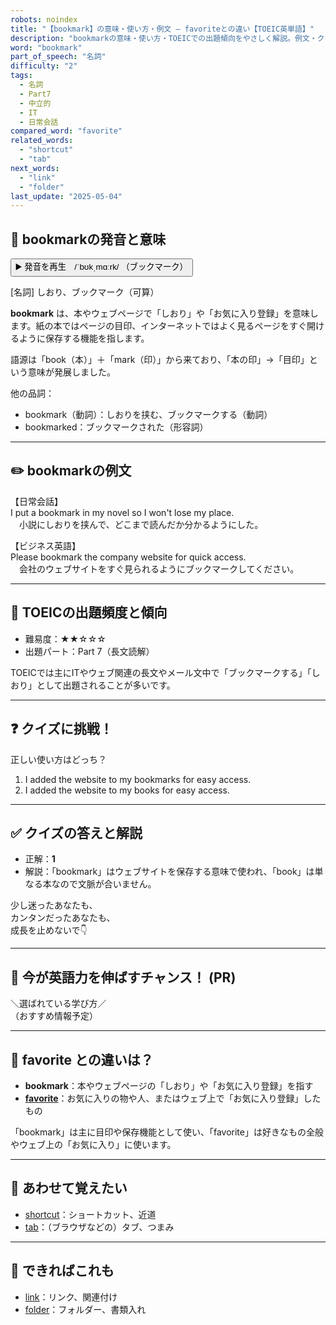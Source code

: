 ```yaml
---
robots: noindex
title: "【bookmark】の意味・使い方・例文 ― favoriteとの違い【TOEIC英単語】"
description: "bookmarkの意味・使い方・TOEICでの出題傾向をやさしく解説。例文・クイズ付きでfavoriteとの違いもわかりやすく学べます。"
word: "bookmark"
part_of_speech: "名詞"
difficulty: "2"
tags:
  - 名詞
  - Part7
  - 中立的
  - IT
  - 日常会話
compared_word: "favorite"
related_words:
  - "shortcut"
  - "tab"
next_words:
  - "link"
  - "folder"
last_update: "2025-05-04"
---
```


## 🔰 bookmarkの発音と意味

<button class="play-audio" onclick="playTTS('bookmark')">
  <span class="play-audio-main">
    ▶️ 発音を再生　/ˈbʊkˌmɑːrk/
  </span>
  <span class="play-audio-sub">
    （ブックマーク）
  </span>
</button>

[名詞] しおり、ブックマーク（可算）

**bookmark** は、本やウェブページで「しおり」や「お気に入り登録」を意味します。紙の本ではページの目印、インターネットではよく見るページをすぐ開けるように保存する機能を指します。

語源は「book（本）」＋「mark（印）」から来ており、「本の印」→「目印」という意味が発展しました。

他の品詞：  
- bookmark（動詞）：しおりを挟む、ブックマークする（動詞）
- bookmarked：ブックマークされた（形容詞）

---

## ✏️ bookmarkの例文

【日常会話】  
I put a bookmark in my novel so I won't lose my place.  
　小説にしおりを挟んで、どこまで読んだか分かるようにした。

【ビジネス英語】  
Please bookmark the company website for quick access.  
　会社のウェブサイトをすぐ見られるようにブックマークしてください。

---

## 🎯 TOEICの出題頻度と傾向

- 難易度：★★☆☆☆
- 出題パート：Part 7（長文読解）

TOEICでは主にITやウェブ関連の長文やメール文中で「ブックマークする」「しおり」として出題されることが多いです。

---

## ❓ クイズに挑戦！

正しい使い方はどっち？

1. I added the website to my bookmarks for easy access.  
2. I added the website to my books for easy access.

---

## ✅ クイズの答えと解説

- 正解：**1**
- 解説：「bookmark」はウェブサイトを保存する意味で使われ、「book」は単なる本なので文脈が合いません。

少し迷ったあなたも、  
カンタンだったあなたも、  
成長を止めないで👇️

---

## 🚀 今が英語力を伸ばすチャンス！ (PR)

<div class="info-center">
＼選ばれている学び方／<br>  
（おすすめ情報予定）
</div>

---

## 🤔  favorite との違いは？

- **bookmark**：本やウェブページの「しおり」や「お気に入り登録」を指す
- **[favorite](/word/favorite/)**：お気に入りの物や人、またはウェブ上で「お気に入り登録」したもの

「bookmark」は主に目印や保存機能として使い、「favorite」は好きなもの全般やウェブ上の「お気に入り」に使います。

---

## 🧩 あわせて覚えたい

- [shortcut](/word/shortcut/)：ショートカット、近道
- [tab](/word/tab/)：（ブラウザなどの）タブ、つまみ

---

## 📖 できればこれも

- [link](/word/link/)：リンク、関連付け
- [folder](/word/folder/)：フォルダー、書類入れ

<!-- cvid: aid22_bid31 -->
